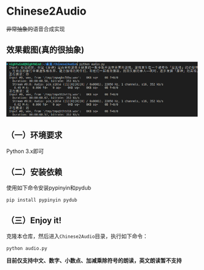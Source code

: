 # Chinese2Audio
~~非常抽象的~~语音合成实现

<h2>效果截图(真的很抽象)</h2></p>

![screenshot](image/screenshot.png)


<h2>（一）环境要求</h2>
Python 3.x即可

<h2>（二）安装依赖</h2>
使用如下命令安装pypinyin和pydub</p>

```
pip install pypinyin pydub
```
<h2>（三）Enjoy it!</h2>
克隆本仓库，然后进入<code>Chinese2Audio</code>目录，执行如下命令：</p>

```
python audio.py
```
</p></p>
<strong>目前仅支持中文、数字、小数点、加减乘除符号的朗读，英文朗读暂不支持</strong>
